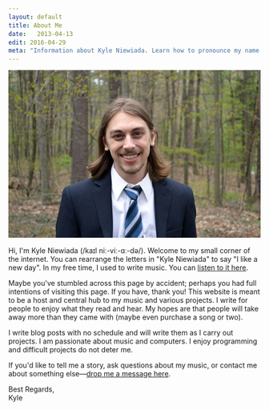 ```yaml
---
layout: default
title: About Me
date:   2013-04-13
edit: 2016-04-29
meta: "Information about Kyle Niewiada. Learn how to pronounce my name. I enjoy programming. Difficult projects are fun. I share what I learn through open source."
---
```


<script type="application/ld+json">
{
  "@context":"http://schema.org",
  "@type":"Person",
  "email": "mailto:kyle@kyleniewiada.org",
  "image": "{{ '/assets/img/me.gif' | prepend: site.url }}",
  "name": "Kyle Niewiada",
  "url": "https://www.kyleniewiada.org/",
  "sameAs" : [
  "https://www.facebook.com/KyleNiewiada",
  "https://twitter.com/CrypticCitrus",
  "https://www.youtube.com/KyleNiewiada",
  "https://plus.google.com/u/0/+KyleNiewiada",
  "https://kyleniewiada.bandcamp.com",
  "http://music.kyleniewiada.org",
  "https://github.com/aav7fl/",
  "https://www.linkedin.com/in/kyleniewiada"
  ]
}
</script>

![Kyle Niewiada](/assets/img/kyle.jpg)

Hi, I'm Kyle Niewiada (/kaɪl niː-viː-ɑː-də/). Welcome to my small corner of the internet. You can rearrange the letters in "Kyle Niewiada" to say "I like a new day". In my free time, I used to write music. You can [listen to it here](http://music.kyleniewiada.org/).

Maybe you've stumbled across this page by accident; perhaps you had full intentions of visiting this page. If you have, thank you! This website is meant to be a host and central hub to my music and various projects. I write for people to enjoy what they read and hear. My hopes are that people will take away more than they came with (maybe even purchase a song or two).

I write blog posts with no schedule and will write them as I carry out projects. I am passionate about music and computers. I enjoy programming and difficult projects do not deter me.

If you'd like to tell me a story, ask questions about my music, or contact me about something else—[drop me a message here](/contact/).

Best Regards,  
Kyle
